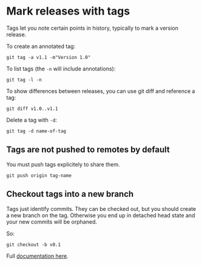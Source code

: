 # Mark releases with tags

Tags let you note certain points in history, typically to mark a version release.

To create an annotated tag:

```
git tag -a v1.1 -m"Version 1.0"
```


To list tags (the `-n` will include annotations):

```
git tag -l -n 
```

To show differences between releases, you can use git diff and reference a tag:

```
git diff v1.0..v1.1
```

Delete a tag with `-d`:

```
git tag -d name-of-tag
```

## Tags are not pushed to remotes by default

You must push tags explicitely to share them.

```
git push origin tag-name
```


## Checkout tags into a new branch
Tags just identify commits. They can be checked out, but you should create a new branch on the tag. Otherwise you end up in detached head state and your new commits will be orphaned.

So: 

```
git checkout -b v0.1
```

Full [documentation here](https://git-scm.com/book/en/v2/Git-Basics-Tagging).
